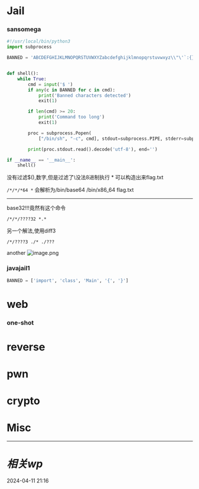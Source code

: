 # Jail
### sansomega
```python
#!/usr/local/bin/python3
import subprocess

BANNED = 'ABCDEFGHIJKLMNOPQRSTUVWXYZabcdefghijklmnopqrstuvwxyz\\"\'`:{}[]'


def shell():
    while True:
        cmd = input('$ ')
        if any(c in BANNED for c in cmd):
            print('Banned characters detected')
            exit(1)

        if len(cmd) >= 20:
            print('Command too long')
            exit(1)

        proc = subprocess.Popen(
            ["/bin/sh", "-c", cmd], stdout=subprocess.PIPE, stderr=subprocess.STDOUT)

        print(proc.stdout.read().decode('utf-8'), end='')

if __name__ == '__main__':
    shell()

```

没有过滤$(),数字,但是过滤了\\没法8进制执行
\* 可以构造出来flag.txt

`/*/*/*64 *` 会解析为/bin/base64 /bin/x86_64  flag.txt

---
base32!!!竟然有这个命令

`/*/*/????32 *.*`

另一个解法,使用diff3

`/*/????3 ./* ./???`

another
![image.png](https://gitee.com/leiye87/typora_picture/raw/master/20240411222144.png)

### javajail1
```python
BANNED = ['import', 'class', 'Main', '{', '}']
```




# web
### one-shot
# reverse

# pwn

# crypto

# Misc


---
# *相关wp*




2024-04-11   21:16